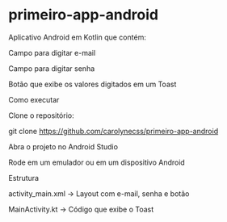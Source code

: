 # primeiro-app-android

Aplicativo Android em Kotlin que contém:

Campo para digitar e-mail

Campo para digitar senha

Botão que exibe os valores digitados em um Toast

Como executar

Clone o repositório:

git clone https://github.com/carolynecss/primeiro-app-android


Abra o projeto no Android Studio

Rode em um emulador ou em um dispositivo Android

Estrutura

activity_main.xml → Layout com e-mail, senha e botão

MainActivity.kt → Código que exibe o Toast
